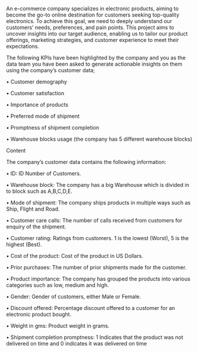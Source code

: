 An e-commerce company specializes in electronic products, aiming to become the go-to online destination for customers seeking top-quality electronics. To achieve this goal, we need to deeply understand our customers' needs, preferences, and pain points. This project aims to uncover insights into our target audience, enabling us to tailor our product offerings, marketing strategies, and customer experience to meet their expectations.

The following KPIs have been highlighted by the company and you as the data team you have been asked to generate actionable insights on them using the company’s customer data;

• Customer demography

• Customer satisfaction

• Importance of products

• Preferred mode of shipment

• Promptness of shipment completion

• Warehouse blocks usage (the company has 5 different warehouse blocks)

Content

The company’s customer data contains the following information:

• ID: ID Number of Customers.

• Warehouse block: The company has a big Warehouse which is divided in to block such as A,B,C,D,E.

• Mode of shipment: The company ships products in multiple ways such as Ship, Flight and Road.

• Customer care calls: The number of calls received from customers for enquiry of the shipment.

• Customer rating: Ratings from customers. 1 is the lowest (Worst), 5 is the highest (Best).

• Cost of the product: Cost of the product in US Dollars.

• Prior purchases: The number of prior shipments made for the customer.

• Product importance: The company has grouped the products into various categories such as low, medium and high.

• Gender: Gender of customers, either Male or Female.

• Discount offered: Percentage discount offered to a customer for an electronic product bought.

• Weight in gms: Product weight in grams.

• Shipment completion promptness: 1 Indicates that the product was not delivered on time and 0 indicates it was delivered on time
